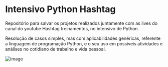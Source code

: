 # Intensivo Python Hashtag
Repositório para salvar os projetos realizados juntamente com as lives do canal do youtube Hashtag treinamentos, no intensivo de Python.

Resolução de casos simples, mas com aplicabilidades genéricas, referente a linguagem de programação Python, e o seu uso em possíveis atividades e análises no cotidiano de trabalho e vida pessoal.

![image](https://user-images.githubusercontent.com/93691852/157358553-1478b914-f461-4db6-b598-feff262e54f6.png)
